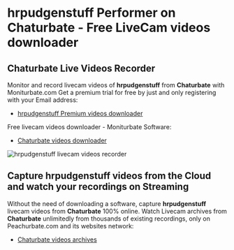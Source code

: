 # hrpudgenstuff Performer on Chaturbate - Free LiveCam videos downloader

## Chaturbate Live Videos Recorder

Monitor and record livecam videos of **hrpudgenstuff** from **Chaturbate** with Moniturbate.com
Get a premium trial for free by just and only registering with your Email address:
* [hrpudgenstuff Premium videos downloader](https://moniturbate.com/request-demo-licence-key.html)

Free livecam videos downloader - Moniturbate Software:
* [Chaturbate videos downloader](https://moniturbate.com/moniturbate-download-software.html)

![hrpudgenstuff livecam videos recorder](https://peachurnet.com/templates/moniturbate-software.png)


## Capture hrpudgenstuff videos from the Cloud and watch your recordings on Streaming

Without the need of downloading a software, capture **hrpudgenstuff** livecam videos from **Chaturbate** 100% online.
Watch Livecam archives from **Chaturbate** unlimitedly from thousands of existing recordings, only on Peachurbate.com and its websites network:
* [Chaturbate videos archives](https://peachurnet.com/)